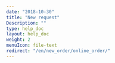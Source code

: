 ```yaml
---
date: "2018-10-30"
title: "New request"
Description: ""
type: help_doc
layout: help_doc
weight: 2
menuIcon: file-text
redirect: "/en/new_order/online_order/"
---
```



